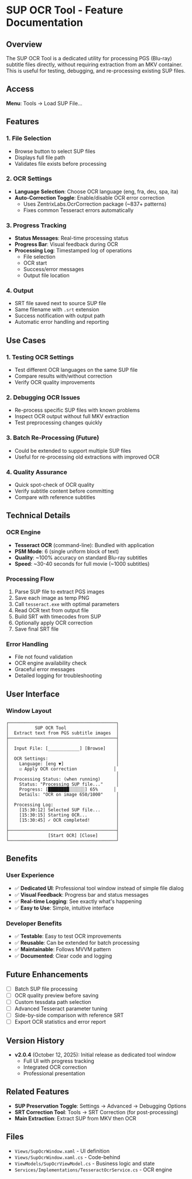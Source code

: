 # SUP OCR Tool - Feature Documentation

## Overview
The SUP OCR Tool is a dedicated utility for processing PGS (Blu-ray) subtitle files directly, without requiring extraction from an MKV container. This is useful for testing, debugging, and re-processing existing SUP files.

## Access
**Menu**: Tools → Load SUP File...

## Features

### 1. File Selection
- Browse button to select SUP files
- Displays full file path
- Validates file exists before processing

### 2. OCR Settings
- **Language Selection**: Choose OCR language (eng, fra, deu, spa, ita)
- **Auto-Correction Toggle**: Enable/disable OCR error correction
  - Uses ZentrixLabs.OcrCorrection package (~837+ patterns)
  - Fixes common Tesseract errors automatically

### 3. Progress Tracking
- **Status Messages**: Real-time processing status
- **Progress Bar**: Visual feedback during OCR
- **Processing Log**: Timestamped log of operations
  - File selection
  - OCR start
  - Success/error messages
  - Output file location

### 4. Output
- SRT file saved next to source SUP file
- Same filename with `.srt` extension
- Success notification with output path
- Automatic error handling and reporting

## Use Cases

### 1. Testing OCR Settings
- Test different OCR languages on the same SUP file
- Compare results with/without correction
- Verify OCR quality improvements

### 2. Debugging OCR Issues
- Re-process specific SUP files with known problems
- Inspect OCR output without full MKV extraction
- Test preprocessing changes quickly

### 3. Batch Re-Processing (Future)
- Could be extended to support multiple SUP files
- Useful for re-processing old extractions with improved OCR

### 4. Quality Assurance
- Quick spot-check of OCR quality
- Verify subtitle content before committing
- Compare with reference subtitles

## Technical Details

### OCR Engine
- **Tesseract OCR** (command-line): Bundled with application
- **PSM Mode**: 6 (single uniform block of text)
- **Quality**: ~100% accuracy on standard Blu-ray subtitles
- **Speed**: ~30-40 seconds for full movie (~1000 subtitles)

### Processing Flow
1. Parse SUP file to extract PGS images
2. Save each image as temp PNG
3. Call `tesseract.exe` with optimal parameters
4. Read OCR text from output file
5. Build SRT with timecodes from SUP
6. Optionally apply OCR correction
7. Save final SRT file

### Error Handling
- File not found validation
- OCR engine availability check
- Graceful error messages
- Detailed logging for troubleshooting

## User Interface

### Window Layout
```
┌─────────────────────────────────────────┐
│          SUP OCR Tool                   │
│  Extract text from PGS subtitle images  │
├─────────────────────────────────────────┤
│                                         │
│  Input File: [____________] [Browse]    │
│                                         │
│  OCR Settings:                          │
│    Language: [eng ▼]                    │
│    ☑ Apply OCR correction              │
│                                         │
│  Processing Status: (when running)      │
│    Status: "Processing SUP file..."     │
│    Progress: [████████░░░░░░] 65%      │
│    Details: "OCR on image 650/1000"     │
│                                         │
│  Processing Log:                        │
│    [15:30:12] Selected SUP file...      │
│    [15:30:15] Starting OCR...           │
│    [15:30:45] ✓ OCR completed!          │
│                                         │
├─────────────────────────────────────────┤
│               [Start OCR] [Close]       │
└─────────────────────────────────────────┘
```

## Benefits

### User Experience
- ✅ **Dedicated UI**: Professional tool window instead of simple file dialog
- ✅ **Visual Feedback**: Progress bar and status messages
- ✅ **Real-time Logging**: See exactly what's happening
- ✅ **Easy to Use**: Simple, intuitive interface

### Developer Benefits
- ✅ **Testable**: Easy to test OCR improvements
- ✅ **Reusable**: Can be extended for batch processing
- ✅ **Maintainable**: Follows MVVM pattern
- ✅ **Documented**: Clear code and logging

## Future Enhancements
- [ ] Batch SUP file processing
- [ ] OCR quality preview before saving
- [ ] Custom tessdata path selection
- [ ] Advanced Tesseract parameter tuning
- [ ] Side-by-side comparison with reference SRT
- [ ] Export OCR statistics and error report

## Version History
- **v2.0.4** (October 12, 2025): Initial release as dedicated tool window
  - Full UI with progress tracking
  - Integrated OCR correction
  - Professional presentation

## Related Features
- **SUP Preservation Toggle**: Settings → Advanced → Debugging Options
- **SRT Correction Tool**: Tools → SRT Correction (for post-processing)
- **Main Extraction**: Extract SUP from MKV then OCR

## Files
- `Views/SupOcrWindow.xaml` - UI definition
- `Views/SupOcrWindow.xaml.cs` - Code-behind
- `ViewModels/SupOcrViewModel.cs` - Business logic and state
- `Services/Implementations/TesseractOcrService.cs` - OCR engine

